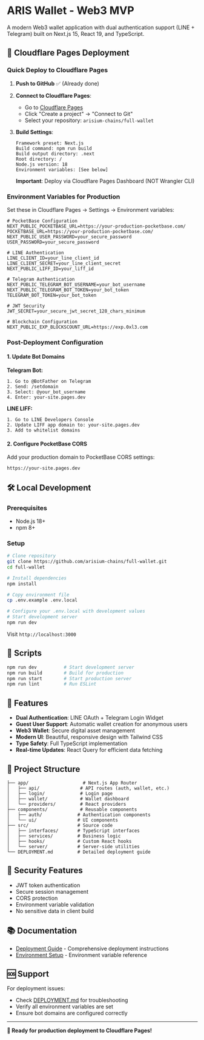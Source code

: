 # ARIS Wallet - Web3 MVP

A modern Web3 wallet application with dual authentication support (LINE + Telegram) built on Next.js 15, React 19, and TypeScript.

## 🚀 **Cloudflare Pages Deployment**

### **Quick Deploy to Cloudflare Pages**

1. **Push to GitHub** ✅ (Already done)
2. **Connect to Cloudflare Pages**:
   - Go to [Cloudflare Pages](https://pages.cloudflare.com/)
   - Click "Create a project" → "Connect to Git"
   - Select your repository: `arisium-chains/full-wallet`

3. **Build Settings**:
   ```
   Framework preset: Next.js
   Build command: npm run build
   Build output directory: .next
   Root directory: /
   Node.js version: 18
   Environment variables: [See below]
   ```
   
   **Important**: Deploy via Cloudflare Pages Dashboard (NOT Wrangler CLI)

### **Environment Variables for Production**

Set these in Cloudflare Pages → Settings → Environment variables:

```env
# PocketBase Configuration
NEXT_PUBLIC_POCKETBASE_URL=https://your-production-pocketbase.com/
POCKETBASE_URL=https://your-production-pocketbase.com/
NEXT_PUBLIC_USER_PASSWORD=your_secure_password
USER_PASSWORD=your_secure_password

# LINE Authentication
LINE_CLIENT_ID=your_line_client_id
LINE_CLIENT_SECRET=your_line_client_secret
NEXT_PUBLIC_LIFF_ID=your_liff_id

# Telegram Authentication  
NEXT_PUBLIC_TELEGRAM_BOT_USERNAME=your_bot_username
NEXT_PUBLIC_TELEGRAM_BOT_TOKEN=your_bot_token
TELEGRAM_BOT_TOKEN=your_bot_token

# JWT Security
JWT_SECRET=your_secure_jwt_secret_128_chars_minimum

# Blockchain Configuration
NEXT_PUBLIC_EXP_BLOCKSCOUNT_URL=https://exp.0xl3.com
```

### **Post-Deployment Configuration**

#### **1. Update Bot Domains**

**Telegram Bot:**
```
1. Go to @BotFather on Telegram
2. Send: /setdomain
3. Select: @your_bot_username
4. Enter: your-site.pages.dev
```

**LINE LIFF:**
```
1. Go to LINE Developers Console
2. Update LIFF app domain to: your-site.pages.dev
3. Add to whitelist domains
```

#### **2. Configure PocketBase CORS**

Add your production domain to PocketBase CORS settings:
```
https://your-site.pages.dev
```

## 🛠️ **Local Development**

### **Prerequisites**
- Node.js 18+ 
- npm 8+

### **Setup**
```bash
# Clone repository
git clone https://github.com/arisium-chains/full-wallet.git
cd full-wallet

# Install dependencies
npm install

# Copy environment file
cp .env.example .env.local

# Configure your .env.local with development values
# Start development server
npm run dev
```

Visit `http://localhost:3000`

## 🔧 **Scripts**

```bash
npm run dev          # Start development server
npm run build        # Build for production
npm run start        # Start production server
npm run lint         # Run ESLint
```

## 🌟 **Features**

- **Dual Authentication**: LINE OAuth + Telegram Login Widget
- **Guest User Support**: Automatic wallet creation for anonymous users  
- **Web3 Wallet**: Secure digital asset management
- **Modern UI**: Beautiful, responsive design with Tailwind CSS
- **Type Safety**: Full TypeScript implementation
- **Real-time Updates**: React Query for efficient data fetching

## 📁 **Project Structure**

```
├── app/                    # Next.js App Router
│   ├── api/               # API routes (auth, wallet, etc.)
│   ├── login/             # Login page
│   ├── wallet/            # Wallet dashboard
│   └── providers/         # React providers
├── components/            # Reusable components
│   ├── auth/             # Authentication components
│   └── ui/               # UI components
├── src/                  # Source code
│   ├── interfaces/       # TypeScript interfaces
│   ├── services/         # Business logic
│   ├── hooks/            # Custom React hooks
│   └── server/           # Server-side utilities
└── DEPLOYMENT.md         # Detailed deployment guide
```

## 🔐 **Security Features**

- JWT token authentication
- Secure session management  
- CORS protection
- Environment variable validation
- No sensitive data in client build

## 📚 **Documentation**

- [Deployment Guide](./DEPLOYMENT.md) - Comprehensive deployment instructions
- [Environment Setup](./.env.example) - Environment variable reference

## 🆘 **Support**

For deployment issues:
- Check [DEPLOYMENT.md](./DEPLOYMENT.md) for troubleshooting
- Verify all environment variables are set
- Ensure bot domains are configured correctly

---

**🚀 Ready for production deployment to Cloudflare Pages!**